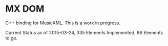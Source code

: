MX DOM
=======

C++ binding for MusicXML.  This is a work in progress.

Current Status as of 2015-03-24, 335 Elements Implemented, 86 Elements to go.
